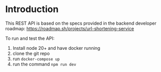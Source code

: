 # Introduction

This REST API is based on the specs provided in the backend developer roadmap: https://roadmap.sh/projects/url-shortening-service

To run and test the API:
1. Install node 20+ and have docker running
2. clone the git repo
3. run `docker-compose up`
4. run the command `npm run dev`
